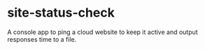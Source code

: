 # site-status-check
A console app to ping a cloud website to keep it active and output responses time to a file.
